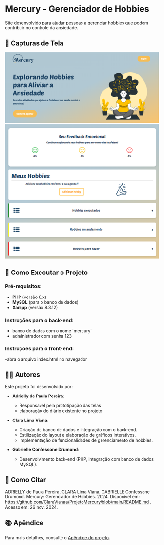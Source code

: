 # Mercury - Gerenciador de Hobbies
Site desenvolvido para ajudar pessoas a gerenciar hobbies que podem contribuir no controle da ansiedade.

## 📸 Capturas de Tela
![Página Inicial](imagem-inicial.png)
![Modal de Hobbies](organizer.png)

## 🚀 Como Executar o Projeto
### Pré-requisitos:
- **PHP** (versão 8.x)
- **MySQL** (para o banco de dados)
- **Xampp** (versão 8.3.12)

### Instruções para o back-end:  
- banco de dados com o nome 'mercury'
- administrador com senha 123

### Instruções para o front-end:
-abra o arquivo index.html no navegador

## 👩‍💻 Autores
Este projeto foi desenvolvido por:

- **Adrielly de Paula Pereira**:
  - Responsavel pela prototipação das telas
  - elaboração do diário existente no projeto
  
- **Clara Lima Viana**:
  - Criação do banco de dados e integração com o back-end.
  - Estilização do layout e elaboração de gráficos interativos.
  - Implementação de funcionalidades de gerenciamento de hobbies.

- **Gabrielle Confessone Drumond**:
  - Desenvolvimento back-end (PHP, integração com banco de dados MySQL).

## 📝 Como Citar
ADRIELLY de Paula Pereira, CLARA Lima Viana, GABRIELLE Confessone Drumond. Mercury: Gerenciador de Hobbies. 2024. Disponível em: https://github.com/ClaraVianaa/ProjetoMercury/blob/main/README.md . Acesso em: 26 nov. 2024.

## 📚 Apêndice
Para mais detalhes, consulte o [Apêndice do projeto](APENDICE.pdf).

